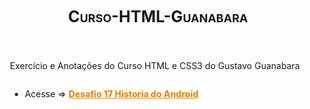 # Curso-HTML-Guanabara
<style>

body {
    padding: 15px;
}

.container-lg.px-3.my-5.markdown-body {
    background-color: black;
    color: white;
    padding: 50px 40px;
    box-shadow: 0px 0px 20px black;
    border-radius: 15px;
}

h1#curso-html-guanabara, h1{
    padding-bottom: 0.3em;
    font-size: 1.8em;
    text-align: center;
    font-variant: small-caps;
}

a {
    font-weight: 800;
    color: #e58b16;
}
container.conteudo {
    display: flex;
    flex-direction: column;
    margin: 33px 3%;
}
p .description{
    margin-botton: 40px;
}
</style>

<container class="conteudo">
<p class="description">Exercício e Anotações do Curso HTML e CSS3 do Gustavo Guanabara</p>

<ul>
<li>Acesse => <a href="https://wandersonhrodrigues.github.io/Curso-HTML-Guanabara/desafios/ex017_desafio/des010" target="_blank">Desafio 17 Historia do Android</a></li>
</ul>
</container><!--    conteudo    -->
